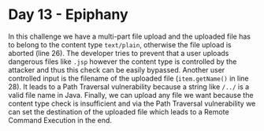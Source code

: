 # Day 13 - Epiphany

In this challenge we have a multi-part file upload and the uploaded file
has to belong to the content type `text/plain`, otherwise the file
upload is aborted (line 26). The developer tries to prevent that a user
uploads dangerous files like `.jsp` however the content type is
controlled by the attacker and thus this check can be easily bypassed.
Another user controlled input is the filename of the uploaded file
(`item.getName()` in line 28). It leads to a Path Traversal
vulnerability because a string like `/../` is a valid file name in Java.
Finally, we can upload any file we want because the content type check
is insufficient and via the Path Traversal vulnerability we can set the
destination of the uploaded file which leads to a Remote Command
Execution in the end.
